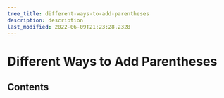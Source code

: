 ```yaml
---
tree_title: different-ways-to-add-parentheses
description: description
last_modified: 2022-06-09T21:23:28.2328
---
```


# Different Ways to Add Parentheses

## Contents
